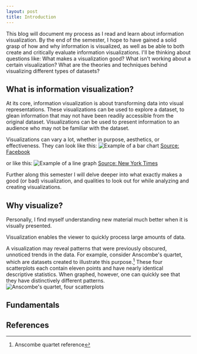 ```yaml
---
layout: post
title: Introduction
---
```

This blog will document my process as I read and learn about information visualization. By the end of the semester, I hope to have gained a solid grasp of how and why information is visualized, as well as be able to both create and critically evaluate information visualizations. I'll be thinking about questions like: What makes a visualization good? What isn't working about a certain visualization? What are the theories and techniques behind visualizing different types of datasets?

## What is information visualization?
At its core, information visualization is about transforming data into visual representations. These visualizations can be used to explore a dataset, to glean information that may not have been readily accessible from the original dataset. Visualizations can be used to present information to an audience who may not be familiar with the dataset.

Visualizations can vary a lot, whether in purpose, aesthetics, or effectiveness. They can look like this:
![Example of a bar chart](https://datavizproject.com/wp-content/uploads/2015/10/Sk%C3%A6rmbillede-2017-07-18-kl.-09.58.24.png)
[Source: Facebook](https://www.facebook.com)

or like this:
![Example of a line graph](https://i.gyazo.com/45dbfe2659424894b0d53005c0b52f33.png)
[Source: New York Times](https://www.nytimes.com/interactive/2018/08/30/climate/how-much-hotter-is-your-hometown.html)

Further along this semester I will delve deeper into what exactly makes a good (or bad) visualization, and qualities to look out for while analyzing and creating visualizations.

## Why visualize?
Personally, I find myself understanding new material much better when it is visually presented.

Visualization enables the viewer to quickly process large amounts of data.

A visualization may reveal patterns that were previously obscured, unnoticed trends in the data. For example, consider Anscombe's quartet, which are datasets created to illustrate this purpose.[^1] These four scatterplots each contain eleven points and have nearly identical descriptive statistics. When graphed, however, one can quickly see that they have distinctively different patterns.
![Anscombe's quartet, four scatterplots]()

## Fundamentals

## References
[^1]: Anscombe quartet reference